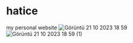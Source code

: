 # hatice
my personal website
![Görüntü 21 10 2023 18 59](https://github.com/haticeetan/hatice/assets/123596254/b87e757e-567e-468e-b2c7-20ea42bc2366)
![Görüntü 21 10 2023 18 59 (1)](https://github.com/haticeetan/hatice/assets/123596254/4f7c9b27-ab1d-4899-9df2-602738557a0d)
